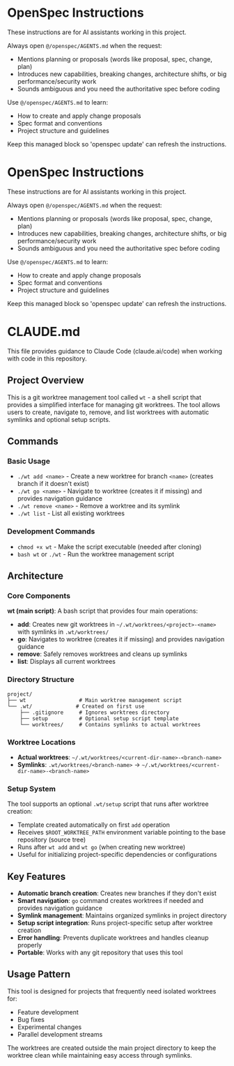 <!-- OPENSPEC:START -->
# OpenSpec Instructions

These instructions are for AI assistants working in this project.

Always open `@/openspec/AGENTS.md` when the request:
- Mentions planning or proposals (words like proposal, spec, change, plan)
- Introduces new capabilities, breaking changes, architecture shifts, or big performance/security work
- Sounds ambiguous and you need the authoritative spec before coding

Use `@/openspec/AGENTS.md` to learn:
- How to create and apply change proposals
- Spec format and conventions
- Project structure and guidelines

Keep this managed block so 'openspec update' can refresh the instructions.

<!-- OPENSPEC:END -->

<!-- OPENSPEC: START -->

# OpenSpec Instructions

These instructions are for AI assistants working in this project.

Always open `@/openspec/AGENTS.md` when the request:
- Mentions planning or proposals (words like proposal, spec, change, plan)
- Introduces new capabilities, breaking changes, architecture shifts, or big performance/security work
- Sounds ambiguous and you need the authoritative spec before coding

Use `@/openspec/AGENTS.md` to learn:
- How to create and apply change proposals
- Spec format and conventions
- Project structure and guidelines

Keep this managed block so 'openspec update' can refresh the instructions.

<!-- OPENSPEC: END -->

# CLAUDE.md

This file provides guidance to Claude Code (claude.ai/code) when working with code in this repository.

## Project Overview

This is a git worktree management tool called `wt` - a shell script that provides a simplified interface for managing git worktrees. The tool allows users to create, navigate to, remove, and list worktrees with automatic symlinks and optional setup scripts.

## Commands

### Basic Usage

- `./wt add <name>` - Create a new worktree for branch `<name>` (creates branch if it doesn't exist)
- `./wt go <name>` - Navigate to worktree (creates it if missing) and provides navigation guidance
- `./wt remove <name>` - Remove a worktree and its symlink
- `./wt list` - List all existing worktrees

### Development Commands

- `chmod +x wt` - Make the script executable (needed after cloning)
- `bash wt` or `./wt` - Run the worktree management script

## Architecture

### Core Components

**wt (main script)**: A bash script that provides four main operations:
- **add**: Creates new git worktrees in `~/.wt/worktrees/<project>-<name>` with symlinks in `.wt/worktrees/`
- **go**: Navigates to worktree (creates it if missing) and provides navigation guidance
- **remove**: Safely removes worktrees and cleans up symlinks
- **list**: Displays all current worktrees

### Directory Structure

```
project/
├── wt                 # Main worktree management script
└── .wt/              # Created on first use
    ├── .gitignore     # Ignores worktrees directory
    ├── setup          # Optional setup script template
    └── worktrees/     # Contains symlinks to actual worktrees
```

### Worktree Locations

- **Actual worktrees**: `~/.wt/worktrees/<current-dir-name>-<branch-name>`
- **Symlinks**: `.wt/worktrees/<branch-name>` → `~/.wt/worktrees/<current-dir-name>-<branch-name>`

### Setup System

The tool supports an optional `.wt/setup` script that runs after worktree creation:
- Template created automatically on first `add` operation
- Receives `$ROOT_WORKTREE_PATH` environment variable pointing to the base repository (source tree)
- Runs after `wt add` and `wt go` (when creating new worktree)
- Useful for initializing project-specific dependencies or configurations

## Key Features

- **Automatic branch creation**: Creates new branches if they don't exist
- **Smart navigation**: `go` command creates worktrees if needed and provides navigation guidance
- **Symlink management**: Maintains organized symlinks in project directory
- **Setup script integration**: Runs project-specific setup after worktree creation
- **Error handling**: Prevents duplicate worktrees and handles cleanup properly
- **Portable**: Works with any git repository that uses this tool

## Usage Pattern

This tool is designed for projects that frequently need isolated worktrees for:
- Feature development
- Bug fixes
- Experimental changes
- Parallel development streams

The worktrees are created outside the main project directory to keep the worktree clean while maintaining easy access through symlinks.
